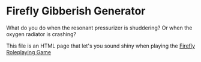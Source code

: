# Firefly Gibberish Generator

What do you do when the resonant pressurizer is shuddering? Or when the oxygen radiator is crashing?

This file is an HTML page that let's you sound shiny when playing the [Firefly Roleplaying Game](http://www.drivethrurpg.com/product/128012/Firefly-RolePlaying-Game-Corebook?affiliate_id=144937)


